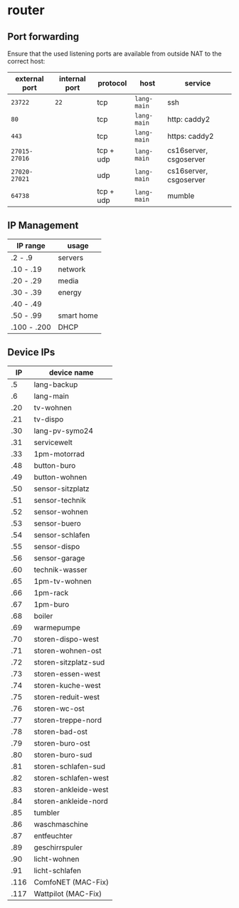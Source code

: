 router
======


Port forwarding
---------------

Ensure that the used listening ports are available from outside NAT to the correct host:

| external port | internal port | protocol  | host          | service |
| ------------- | ------------- |-----------| ------------- | ------- |
| `23722`       | `22`          | tcp       | `lang-main`   | ssh |
| `80`          |               | tcp       | `lang-main`   | http: caddy2 |
| `443`         |               | tcp       | `lang-main`   | https: caddy2 |
| `27015-27016` |               | tcp + udp | `lang-main`   | cs16server, csgoserver |
| `27020-27021` |               | udp       | `lang-main`   | cs16server, csgoserver |
| `64738`       |               | tcp + udp | `lang-main`   | mumble |


IP Management
-------------

| IP range    | usage                |
|-------------|----------------------|
| .2   - .9   | servers              |
| .10  - .19  | network              |
| .20  - .29  | media                |
| .30  - .39  | energy               |
| .40  - .49  |                      |
| .50  - .99  | smart home |
| .100 - .200 | DHCP                 |


Device IPs
----------

| IP   | device name          |
|------|----------------------|
| .5   | lang-backup          |
| .6   | lang-main            |
| .20  | tv-wohnen            |
| .21  | tv-dispo             |
| .30  | lang-pv-symo24       |
| .31  | servicewelt          |
| .33  | 1pm-motorrad         |
| .48  | button-buro          |
| .49  | button-wohnen        |
| .50  | sensor-sitzplatz     |
| .51  | sensor-technik       |
| .52  | sensor-wohnen        |
| .53  | sensor-buero         |
| .54  | sensor-schlafen      |
| .55  | sensor-dispo         |
| .56  | sensor-garage        |
| .60  | technik-wasser       |
| .65  | 1pm-tv-wohnen        |
| .66  | 1pm-rack             |
| .67  | 1pm-buro             |
| .68  | boiler               |
| .69  | warmepumpe           |
| .70  | storen-dispo-west    |
| .71  | storen-wohnen-ost    |
| .72  | storen-sitzplatz-sud |
| .73  | storen-essen-west    |
| .74  | storen-kuche-west    |
| .75  | storen-reduit-west   |
| .76  | storen-wc-ost        |
| .77  | storen-treppe-nord   |
| .78  | storen-bad-ost       |
| .79  | storen-buro-ost      |
| .80  | storen-buro-sud      |
| .81  | storen-schlafen-sud  |
| .82  | storen-schlafen-west |
| .83  | storen-ankleide-west |
| .84  | storen-ankleide-nord |
| .85  | tumbler              |
| .86  | waschmaschine        |
| .87  | entfeuchter          |
| .89  | geschirrspuler       |
| .90  | licht-wohnen         |
| .91  | licht-schlafen       |
| .116 | ComfoNET (MAC-Fix)   |
| .117 | Wattpilot (MAC-Fix)  |
